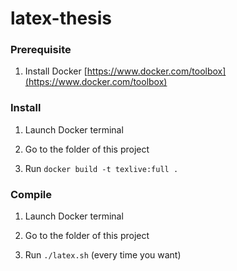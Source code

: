 # latex-thesis

### Prerequisite

1. Install Docker [https://www.docker.com/toolbox](https://www.docker.com/toolbox)

### Install

1. Launch Docker terminal

2. Go to the folder of this project

3. Run `docker build -t texlive:full .`

### Compile

1. Launch Docker terminal

2. Go to the folder of this project

3. Run `./latex.sh` (every time you want)
